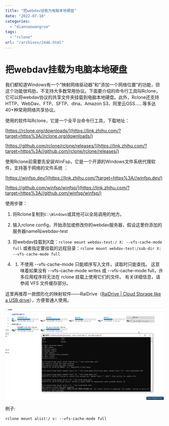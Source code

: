 ```yaml
---
title: "把webdav挂载为电脑本地硬盘"
date: "2022-07-10"
categories: 
  - "diannaowangruo"
tags: 
  - "rclone"
url: "/archives/2446.html"
---
```


# 把webdav挂载为电脑本地硬盘

我们都知道Windows有一个“映射网络驱动器”和“添加一个网络位置”的功能，但这个功能很鸡肋，不支持大多数常用协议。下面要介绍的命令行工具叫Rclone，它可以将webdav协议的共享文件夹挂载到电脑本地硬盘。此外，Rclone还支持HTTP、WebDav、FTP、SFTP、dlna、Amazon S3、阿里云OSS……等多达40+种常用网络共享协议。

使用的软件叫Rclone，它是一个全平台命令行工具，下载地址：

[https://rclone.org/downloads/](https://link.zhihu.com/?target=https%3A//rclone.org/downloads/)

[https://github.com/rclone/rclone/releases/](https://link.zhihu.com/?target=https%3A//github.com/rclone/rclone/releases/)

使用Rclone前需要先安装WinFsp，它是一个开源的Windows文件系统代理软件，支持基于网络的文件系统 ：

[https://winfsp.dev/](https://link.zhihu.com/?target=https%3A//winfsp.dev/)

[https://github.com/winfsp/winfsp/](https://link.zhihu.com/?target=https%3A//github.com/winfsp/winfsp/)

使用步骤：

1. 将Rclone复制到`C:\Windows`或其他可以全局调用的地方。
    
2. 输入rclone config，开始添加或修改你的webdav服务器，假设这里你添加的服务器name叫webdav-test
    
3. 将webdav挂载到X盘：`rclone mount webdav-test:/ X: --vfs-cache-mode full` 或者指定要挂载的远程目录：`rclone mount webdav-test:/sub-dir X: --vfs-cache-mode full`
    
4. 1. 不使用 --vfs-cache-mode 只能顺序写入文件，读取时只能查找。 这意味着如果没有 --vfs-cache-mode writes 或 --vfs-cache-mode full，许多应用程序将无法在 rclone 挂载上使用它们的文件。 有关详细信息，请参阅 VFS 文件缓存部分。

这里再推荐一款图形化的映射软件——RaiDrive（[RaiDrive | Cloud Storage like a USB drive](https://link.zhihu.com/?target=https%3A//www.raidrive.com/)），方便普通人使用。

![explorer_W9uM1ZiTTJ](/images/2022/07/3fa597f11fde91b1ce580ab36d775974.png)

例子:

```
rclone mount alist:/ v: --vfs-cache-mode full
```
